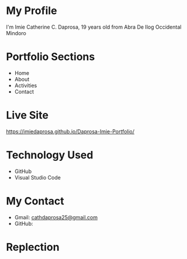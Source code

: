 # My Profile
I'm Imie Catherine C. Daprosa, 19 years old from Abra De Ilog Occidental Mindoro
# Portfolio Sections
* Home
* About
* Activities
* Contact
# Live Site
https://imiedaprosa.github.io/Daprosa-Imie-Portfolio/
# Technology Used 
* GitHub
* Visual Studio Code
# My Contact 
* Gmail: cathdaprosa25@gmail.com
* GitHub:
# Replection
